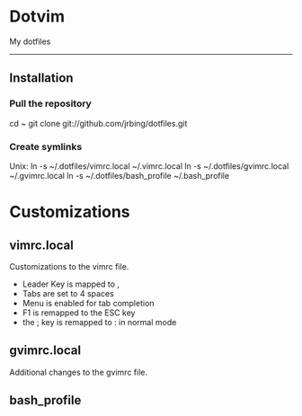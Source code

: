 # Dotvim #

My dotfiles

-------------------

## Installation ##

### Pull the repository ###

  cd ~
  git clone git://github.com/jrbing/dotfiles.git

### Create symlinks ###

Unix:
    ln -s ~/.dotfiles/vimrc.local ~/.vimrc.local
    ln -s ~/.dotfiles/gvimrc.local ~/.gvimrc.local
    ln -s ~/.dotfiles/bash_profile ~/.bash_profile

# Customizations #

## vimrc.local ##
Customizations to the vimrc file.

* Leader Key is mapped to ,
* Tabs are set to 4 spaces
* Menu is enabled for tab completion
* F1 is remapped to the ESC key
* the ; key is remapped to : in normal mode

## gvimrc.local ##
Additional changes to the gvimrc file. 

## bash_profile ##


